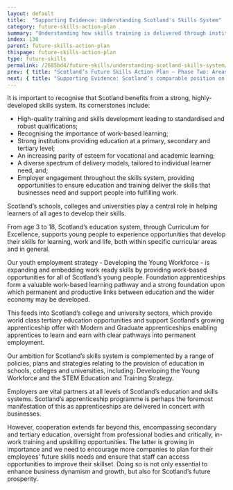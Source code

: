```yaml
---
layout: default
title:  "Supporting Evidence: Understanding Scotland's Skills System"
category: future-skills-action-plan
summary: "Understanding how skills training is delivered through institutions and in the work place."
index: 130
parent: future-skills-action-plan
thispage: future-skills-action-plan
type: future-skills
permalink: /2685bd4/future-skills/understanding-scotland-skills-system/
prev: { title: "Scotland’s Future Skills Action Plan – Phase Two: Areas for development", url: "/2685bd4/future-skills/phase-two-areas-development/" }
next: { title: "Supporting Evidence: Scotland’s comparable position on skills", url: "/2685bd4/future-skills/scotland-labour-market-international-position-skills/" }
---
```


It is important to recognise that Scotland benefits from a strong, highly-developed skills system. Its cornerstones include:

- High-quality training and skills development leading to standardised and robust qualifications;
- Recognising the importance of work-based learning;
- Strong institutions providing education at a primary, secondary and tertiary level;
- An increasing parity of esteem for vocational and academic learning;
- A diverse spectrum of delivery models, tailored to individual learner need, and;
- Employer engagement throughout the skills system, providing opportunities to ensure education and training deliver the skills that businesses need and support people into fulfilling work.

Scotland’s schools, colleges and universities play a central role in helping learners of all ages to develop their skills.

From age 3 to 18, Scotland’s education system, through  Curriculum for Excellence, supports young people to experience opportunities that develop their skills for learning, work and life, both within specific curricular areas and in general.

Our youth employment strategy - Developing the Young Workforce - is expanding and embedding work ready skills by providing work-based opportunities for all of Scotland’s young people. Foundation apprenticeships form a valuable work-based learning pathway and a strong foundation upon which permanent and productive links between education and the wider economy may be developed.

This feeds into Scotland’s college and university sectors, which provide world class tertiary education opportunities and support  Scotland’s growing apprenticeship offer with Modern and Graduate apprenticeships enabling apprentices to learn and earn with clear pathways into permanent employment.

Our ambition for Scotland’s skills system is complemented by a range of policies, plans and strategies relating to the provision of education in schools, colleges and universities, including: Developing the Young Workforce and the STEM Education and Training Strategy.

Employers are vital partners at all levels of Scotland’s education and skills systems. Scotland’s apprenticeship programme is perhaps the foremost manifestation of this as apprenticeships are delivered in concert with businesses.

However, cooperation extends far beyond this, encompassing secondary and tertiary education, oversight from professional bodies and critically, in-work training and upskilling opportunities. The latter is growing in importance and we need to encourage more companies to plan for their employees’ future skills needs and ensure that staff can access opportunities to improve their skillset. Doing so is not only essential to enhance business dynamism and growth, but also for Scotland’s future prosperity.
